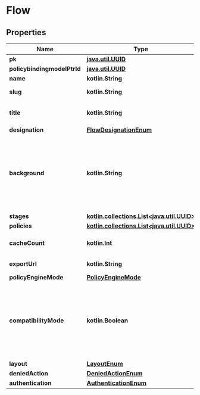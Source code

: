 
# Flow

## Properties
Name | Type | Description | Notes
------------ | ------------- | ------------- | -------------
**pk** | [**java.util.UUID**](java.util.UUID.md) |  |  [readonly]
**policybindingmodelPtrId** | [**java.util.UUID**](java.util.UUID.md) |  |  [readonly]
**name** | **kotlin.String** |  | 
**slug** | **kotlin.String** | Visible in the URL. | 
**title** | **kotlin.String** | Shown as the Title in Flow pages. | 
**designation** | [**FlowDesignationEnum**](FlowDesignationEnum.md) |  | 
**background** | **kotlin.String** | Get the URL to the background image. If the name is /static or starts with http it is returned as-is |  [readonly]
**stages** | [**kotlin.collections.List&lt;java.util.UUID&gt;**](java.util.UUID.md) |  |  [readonly]
**policies** | [**kotlin.collections.List&lt;java.util.UUID&gt;**](java.util.UUID.md) |  |  [readonly]
**cacheCount** | **kotlin.Int** | Get count of cached flows |  [readonly]
**exportUrl** | **kotlin.String** | Get export URL for flow |  [readonly]
**policyEngineMode** | [**PolicyEngineMode**](PolicyEngineMode.md) |  |  [optional]
**compatibilityMode** | **kotlin.Boolean** | Enable compatibility mode, increases compatibility with password managers on mobile devices. |  [optional]
**layout** | [**LayoutEnum**](LayoutEnum.md) |  |  [optional]
**deniedAction** | [**DeniedActionEnum**](DeniedActionEnum.md) |  |  [optional]
**authentication** | [**AuthenticationEnum**](AuthenticationEnum.md) |  |  [optional]



